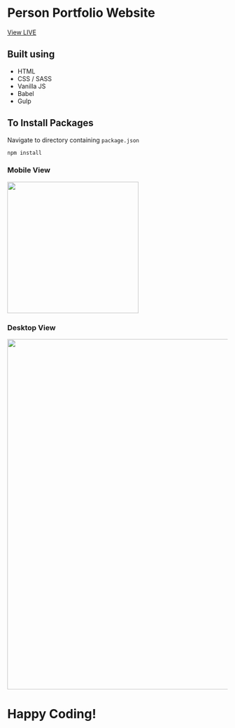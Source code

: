 # Person Portfolio Website

[View LIVE](https://www.danieljbailey.com)

## Built using
 - HTML
 - CSS / SASS
 - Vanilla JS
 - Babel
 - Gulp

## To Install Packages
Navigate to directory containing `package.json`

`npm install`

### Mobile View
<img src ="https://i.gyazo.com/66cac07c829c18a41f91dd0e46252d64.png" width="300px"/>

### Desktop View
<img src = "https://i.gyazo.com/b3a3122650c74159d75a742a76063d5d.jpg" width="800px"/>

# Happy Coding!